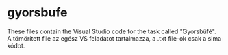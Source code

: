# gyorsbufe
These files contain the Visual Studio code for the task called "Gyorsbüfé".   
A tömörített file az egész VS feladatot tartalmazza, a .txt file-ok csak a sima kódot.
